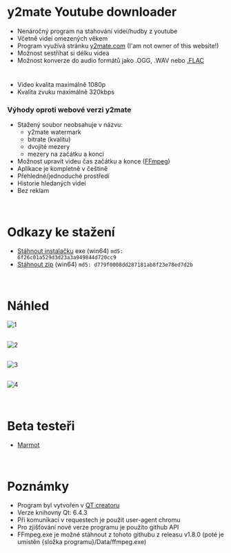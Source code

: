 # y2mate Youtube downloader

- Nenáročný program na stahování videí/hudby z youtube
- Včetně videí omezených věkem
- Program využívá stránku [y2mate.com](https://www.y2mate.com/) (I'am not owner of this website!)
- Možnost sestříhat si délku videa
- Možnost konverze do audio formátů jako .OGG, .WAV nebo [.FLAC](https://cs.wikipedia.org/wiki/Free_Lossless_Audio_Codec)
#
- Video kvalita maximálně 1080p
- Kvalita zvuku maximálně 320kbps

### Výhody oproti webové verzi y2mate
- Stažený soubor neobsahuje v názvu:
  - y2mate watermark
  - bitrate (kvalitu)
  - dvojité mezery
  - mezery na začátku a konci
- Možnost upravit videu čas začátku a konce ([FFmpeg](https://ffmpeg.org/))
- Aplikace je kompletně v češtině
- Přehledné/jednoduché prostředí
- Historie hledaných videí
- Bez reklam

<br/>

# Odkazy ke stažení

- [Stáhnout instalačku](https://github.com/RxiPland/y2mate_desktop/releases/download/v2.1.0/y2mate_setup.exe) exe (win64) `md5: 6f26c01a529d3d23a3a949844d720cc9`
- [Stáhnout zip](https://github.com/RxiPland/y2mate_desktop/releases/download/v2.1.0/y2mate.zip) (win64) `md5: d779f0008dd287181ab8f23e78ed7d2b`


<br/>

# Náhled
![1](https://user-images.githubusercontent.com/82058894/226062785-fd837620-9f9d-460a-88a5-7050adc14c35.png)
##
![2](https://user-images.githubusercontent.com/82058894/226063000-ff3de14b-8be9-4ef5-a0b0-c984a414f7b8.png)
##
![3](https://user-images.githubusercontent.com/82058894/225476745-3c9b024e-3c1b-437b-b0b9-6e3e6f8a4b0b.png)
##
![4](https://user-images.githubusercontent.com/82058894/226062735-cc9a5cc9-3643-40e0-9038-bbdb90c1809c.png)

<br/>

# Beta testeři
- [Marmot](https://github.com/MarmotLand)

<br/>

# Poznámky

- Program byl vytvořen v [QT creatoru](https://www.qt.io/product/development-tools)
- Verze knihovny Qt: 6.4.3
- Při komunikaci v requestech je použit user-agent chromu
- Pro zjišťování nové verze programu je použito github API
- FFmpeg.exe je možné stáhnout z tohoto githubu z releasu v1.8.0 (poté je umístěn {složka programu}/Data/ffmpeg.exe)
